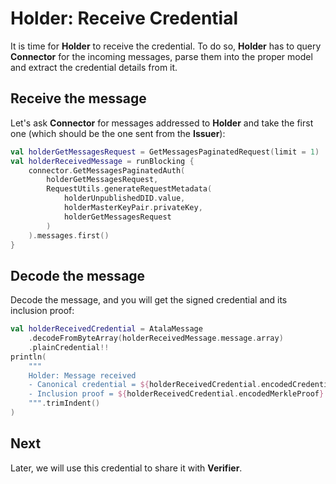 # Holder: Receive Credential

It is time for **Holder** to receive the credential. To do so, **Holder** has to query **Connector** for the incoming messages, parse them into the proper model and extract the credential details from it.

## Receive the message

Let's ask **Connector** for messages addressed to **Holder** and take the first one (which should be the one sent from the **Issuer**):

```kotlin
val holderGetMessagesRequest = GetMessagesPaginatedRequest(limit = 1)
val holderReceivedMessage = runBlocking {
    connector.GetMessagesPaginatedAuth(
        holderGetMessagesRequest,
        RequestUtils.generateRequestMetadata(
            holderUnpublishedDID.value,
            holderMasterKeyPair.privateKey,
            holderGetMessagesRequest
        )
    ).messages.first()
}
```

## Decode the message

Decode the message, and you will get the signed credential and its inclusion proof:

```kotlin
val holderReceivedCredential = AtalaMessage
    .decodeFromByteArray(holderReceivedMessage.message.array)
    .plainCredential!!
println(
    """
    Holder: Message received
    - Canonical credential = ${holderReceivedCredential.encodedCredential}
    - Inclusion proof = ${holderReceivedCredential.encodedMerkleProof}
    """.trimIndent()
)
```

## Next

Later, we will use this credential to share it with **Verifier**.
